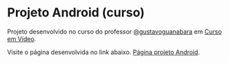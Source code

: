 # Projeto Android (curso)
Projeto desenvolvido no curso do professor [@gustavoguanabara](https://github.com/gustavoguanabara) em [Curso em Vídeo](https://youtube.com/cursoemvideo).

Visite o página desenvolvida no link abaixo.
[Página projeto Android](https://andremaluche.github.io/projeto-android/).
